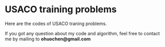 # USACO training problems 

Here are the codes of USACO traning problems.

If you got any question about my code and algorithm, feel free to contact me by mailing to __ohuochen@gmail.com__
